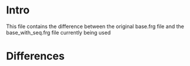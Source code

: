 # Intro 
This file contains the difference between the original base.frg file and the base_with_seq.frg file currently being used
# Differences
